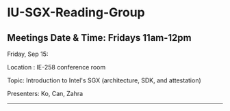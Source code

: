 # IU-SGX-Reading-Group

Meetings Date & Time: Fridays 11am-12pm
--------------------------------------------------------------------

Friday, Sep 15:

Location : IE-258 conference room

Topic: Introduction to Intel's SGX (architecture, SDK, and attestation)

Presenters: Ko, Can, Zahra

--------------------------------------------------------------------

